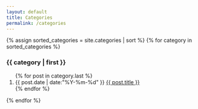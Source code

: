```yaml
---
layout: default
title: Categories
permalink: /categories
---
```

<div id="main" role="main">
    <section class="container content">
        <div class="columns">
            <div class="column three-fourths">
                <article class="article-content markdown-body">
                    <section class="container posts-content">
                        {% assign sorted_categories = site.categories | sort %}
                        {% for category in sorted_categories %}
                        <h3>{{ category | first }}</h3>
                        <ol class="posts-list" id="{{ category[0] }}">
                            {% for post in category.last %}
                            <li class="posts-list-item">
                                <span class="posts-list-meta">{{ post.date | date:"%Y-%m-%d" }}</span> <a class="posts-list-name" href="{{ post.url }}">{{ post.title }}</a>
                            </li>
                            {% endfor %}
                        </ol>
                        {% endfor %}
                    </section>
                    <!-- /section.content -->
                </article>
            </div>
        </div>
    </section>
</div>
